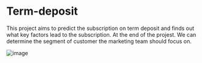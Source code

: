 # Term-deposit

This project aims to predict the subscription on term deposit and finds out what key factors lead to the subscription. At the end of the projest. We can determine the segment of customer the marketing team should focus on.










![image](https://user-images.githubusercontent.com/62399559/180720986-6d240cfe-34b5-427b-91a2-a2c7c98803bd.png)
